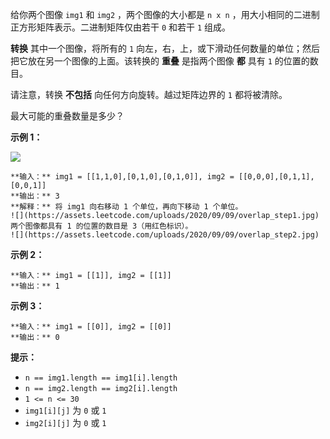 给你两个图像 `img1` 和 `img2` ，两个图像的大小都是 `n x n` ，用大小相同的二进制正方形矩阵表示。二进制矩阵仅由若干 `0` 和若干
`1` 组成。

**转换** 其中一个图像，将所有的 `1` 向左，右，上，或下滑动任何数量的单位；然后把它放在另一个图像的上面。该转换的 **重叠** 是指两个图像
**都** 具有 `1` 的位置的数目。

请注意，转换 **不包括** 向任何方向旋转。越过矩阵边界的 `1` 都将被清除。

最大可能的重叠数量是多少？



**示例 1：**

![](https://assets.leetcode.com/uploads/2020/09/09/overlap1.jpg)

    
    
    **输入：** img1 = [[1,1,0],[0,1,0],[0,1,0]], img2 = [[0,0,0],[0,1,1],[0,0,1]]
    **输出：** 3
    **解释：** 将 img1 向右移动 1 个单位，再向下移动 1 个单位。
    ![](https://assets.leetcode.com/uploads/2020/09/09/overlap_step1.jpg)
    两个图像都具有 1 的位置的数目是 3（用红色标识）。
    ![](https://assets.leetcode.com/uploads/2020/09/09/overlap_step2.jpg)
    

**示例 2：**

    
    
    **输入：** img1 = [[1]], img2 = [[1]]
    **输出：** 1
    

**示例 3：**

    
    
    **输入：** img1 = [[0]], img2 = [[0]]
    **输出：** 0
    



**提示：**

  * `n == img1.length == img1[i].length`
  * `n == img2.length == img2[i].length`
  * `1 <= n <= 30`
  * `img1[i][j]` 为 `0` 或 `1`
  * `img2[i][j]` 为 `0` 或 `1`

